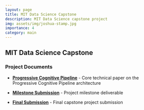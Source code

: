 ```yaml
---
layout: page
title: MIT Data Science Capstone
description: MIT Data Science capstone project
img: assets/img/joshua-stamp.jpg
importance: 4
category: main
---
```


## MIT Data Science Capstone

### Project Documents

- **[Progressive Cognitive Pipeline](/rmdev-pro/assets/pdf/Progressive_Cognitive_Pipeline.pdf)** - Core technical paper on the Progressive Cognitive Pipeline architecture

- **[Milestone Submission](/rmdev-pro/assets/pdf/Milestone_Submission.pdf)** - Project milestone deliverable

- **[Final Submission](/rmdev-pro/assets/pdf/Final_Submission.pdf)** - Final capstone project submission
